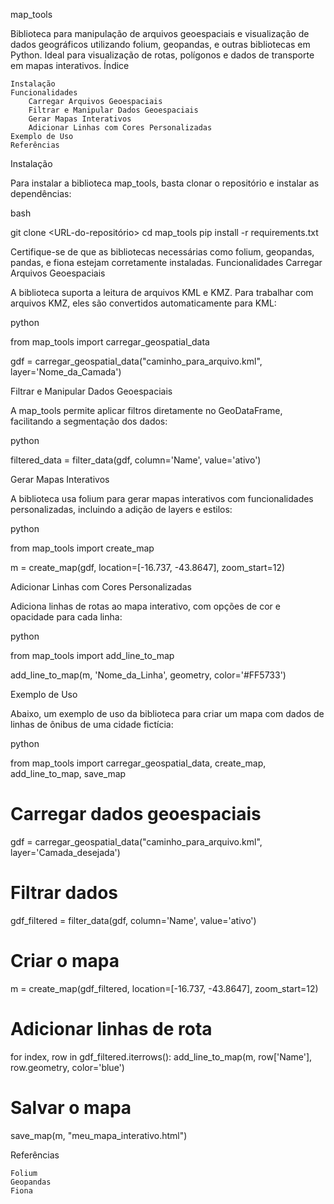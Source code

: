 map_tools

Biblioteca para manipulação de arquivos geoespaciais e visualização de dados geográficos utilizando folium, geopandas, e outras bibliotecas em Python. Ideal para visualização de rotas, polígonos e dados de transporte em mapas interativos.
Índice

    Instalação
    Funcionalidades
        Carregar Arquivos Geoespaciais
        Filtrar e Manipular Dados Geoespaciais
        Gerar Mapas Interativos
        Adicionar Linhas com Cores Personalizadas
    Exemplo de Uso
    Referências

Instalação

Para instalar a biblioteca map_tools, basta clonar o repositório e instalar as dependências:

bash

git clone <URL-do-repositório>
cd map_tools
pip install -r requirements.txt

Certifique-se de que as bibliotecas necessárias como folium, geopandas, pandas, e fiona estejam corretamente instaladas.
Funcionalidades
Carregar Arquivos Geoespaciais

A biblioteca suporta a leitura de arquivos KML e KMZ. Para trabalhar com arquivos KMZ, eles são convertidos automaticamente para KML:

python

from map_tools import carregar_geospatial_data

gdf = carregar_geospatial_data("caminho_para_arquivo.kml", layer='Nome_da_Camada')

Filtrar e Manipular Dados Geoespaciais

A map_tools permite aplicar filtros diretamente no GeoDataFrame, facilitando a segmentação dos dados:

python

filtered_data = filter_data(gdf, column='Name', value='ativo')

Gerar Mapas Interativos

A biblioteca usa folium para gerar mapas interativos com funcionalidades personalizadas, incluindo a adição de layers e estilos:

python

from map_tools import create_map

m = create_map(gdf, location=[-16.737, -43.8647], zoom_start=12)

Adicionar Linhas com Cores Personalizadas

Adiciona linhas de rotas ao mapa interativo, com opções de cor e opacidade para cada linha:

python

from map_tools import add_line_to_map

add_line_to_map(m, 'Nome_da_Linha', geometry, color='#FF5733')

Exemplo de Uso

Abaixo, um exemplo de uso da biblioteca para criar um mapa com dados de linhas de ônibus de uma cidade fictícia:

python

from map_tools import carregar_geospatial_data, create_map, add_line_to_map, save_map

# Carregar dados geoespaciais

gdf = carregar_geospatial_data("caminho_para_arquivo.kml", layer='Camada_desejada')

# Filtrar dados

gdf_filtered = filter_data(gdf, column='Name', value='ativo')

# Criar o mapa

m = create_map(gdf_filtered, location=[-16.737, -43.8647], zoom_start=12)

# Adicionar linhas de rota

for index, row in gdf_filtered.iterrows():
add_line_to_map(m, row['Name'], row.geometry, color='blue')

# Salvar o mapa

save_map(m, "meu_mapa_interativo.html")

Referências

    Folium
    Geopandas
    Fiona

